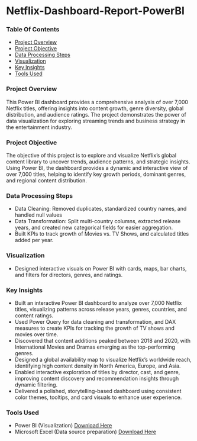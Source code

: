 # Netflix-Dashboard-Report-PowerBI
### Table Of Contents
- [Project Overview](#project-overview)
- [Project Objective](#project-objective)
- [Data Processing Steps](#data-processing-steps)
- [Visualization](#visualization)
- [Key Insights](#key-insights)
- [Tools Used](#tools-used)

### Project Overview
This Power BI dashboard provides a comprehensive analysis of over 7,000 Netflix titles, offering insights into content growth, genre diversity, global distribution, and audience ratings. The project demonstrates the power of data visualization for exploring streaming trends and business strategy in the entertainment industry.

### Project Objective
The objective of this project is to explore and visualize Netflix’s global content library to uncover trends, audience patterns, and strategic insights. Using Power BI, the dashboard provides a dynamic and interactive view of over 7,000 titles, helping to identify key growth periods, dominant genres, and regional content distribution.

### Data Processing Steps

- Data Cleaning: Removed duplicates, standardized country names, and handled null values
- Data Transformation: Split multi-country columns, extracted release years, and created new categorical fields for easier aggregation.
- Built KPIs to track growth of Movies vs. TV Shows, and calculated titles added per year.

### Visualization
- Designed interactive visuals on Power BI with cards, maps, bar charts, and filters for directors, genres, and ratings.

### Key Insights

- Built an interactive Power BI dashboard to analyze over 7,000 Netflix titles, visualizing patterns across release years, genres, countries, and content ratings.
- Used Power Query for data cleaning and transformation, and DAX measures to create KPIs for tracking the growth of TV shows and movies over time.
- Discovered that content additions peaked between 2018 and 2020, with International Movies and Dramas emerging as the top-performing genres.
- Designed a global availability map to visualize Netflix’s worldwide reach, identifying high content density in North America, Europe, and Asia.
- Enabled interactive exploration of titles by director, cast, and genre, improving content discovery and recommendation insights through dynamic filtering.
- Delivered a polished, storytelling-based dashboard using consistent color themes, tooltips, and card visuals to enhance user experience.

### Tools Used

- Power BI (Visualization) [Download Here](Microsoft.com)
- Microsoft Excel (Data source preparation) [Download Here](Microsoft.com)


